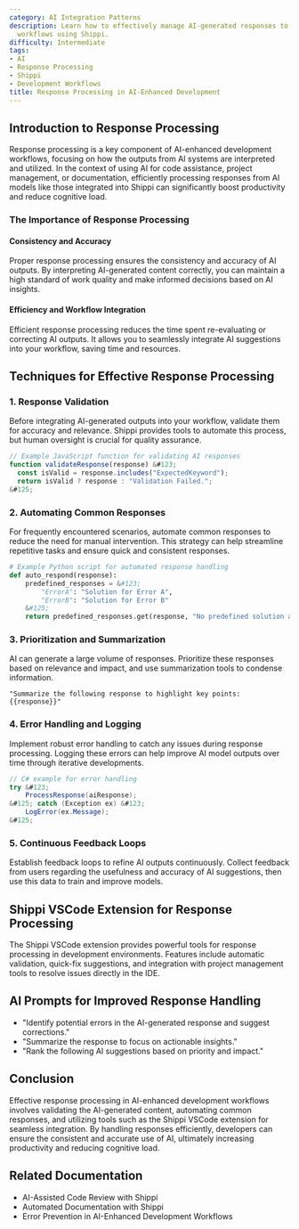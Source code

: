 ```yaml
---
category: AI Integration Patterns
description: Learn how to effectively manage AI-generated responses to improve development
  workflows using Shippi.
difficulty: Intermediate
tags:
- AI
- Response Processing
- Shippi
- Development Workflows
title: Response Processing in AI-Enhanced Development
---
```


## Introduction to Response Processing

Response processing is a key component of AI-enhanced development workflows, focusing on how the outputs from AI systems are interpreted and utilized. In the context of using AI for code assistance, project management, or documentation, efficiently processing responses from AI models like those integrated into Shippi can significantly boost productivity and reduce cognitive load.

### The Importance of Response Processing
#### Consistency and Accuracy
Proper response processing ensures the consistency and accuracy of AI outputs. By interpreting AI-generated content correctly, you can maintain a high standard of work quality and make informed decisions based on AI insights.

#### Efficiency and Workflow Integration
Efficient response processing reduces the time spent re-evaluating or correcting AI outputs. It allows you to seamlessly integrate AI suggestions into your workflow, saving time and resources.

## Techniques for Effective Response Processing

### 1. Response Validation
Before integrating AI-generated outputs into your workflow, validate them for accuracy and relevance. Shippi provides tools to automate this process, but human oversight is crucial for quality assurance.

```javascript
// Example JavaScript function for validating AI responses
function validateResponse(response) &#123;
  const isValid = response.includes("ExpectedKeyword");
  return isValid ? response : "Validation Failed.";
&#125;
```

### 2. Automating Common Responses
For frequently encountered scenarios, automate common responses to reduce the need for manual intervention. This strategy can help streamline repetitive tasks and ensure quick and consistent responses.

```python
# Example Python script for automated response handling
def auto_respond(response):
    predefined_responses = &#123;
        "ErrorA": "Solution for Error A",
        "ErrorB": "Solution for Error B"
    &#125;
    return predefined_responses.get(response, "No predefined solution available.")
```

### 3. Prioritization and Summarization
AI can generate a large volume of responses. Prioritize these responses based on relevance and impact, and use summarization tools to condense information.

```ai-prompt
"Summarize the following response to highlight key points: {{response}}"
```

### 4. Error Handling and Logging
Implement robust error handling to catch any issues during response processing. Logging these errors can help improve AI model outputs over time through iterative developments.

```csharp
// C# example for error handling
try &#123;
    ProcessResponse(aiResponse);
&#125; catch (Exception ex) &#123;
    LogError(ex.Message);
&#125;
```

### 5. Continuous Feedback Loops
Establish feedback loops to refine AI outputs continuously. Collect feedback from users regarding the usefulness and accuracy of AI suggestions, then use this data to train and improve models.

## Shippi VSCode Extension for Response Processing
The Shippi VSCode extension provides powerful tools for response processing in development environments. Features include automatic validation, quick-fix suggestions, and integration with project management tools to resolve issues directly in the IDE.

## AI Prompts for Improved Response Handling
- "Identify potential errors in the AI-generated response and suggest corrections."
- "Summarize the response to focus on actionable insights."
- "Rank the following AI suggestions based on priority and impact."

## Conclusion
Effective response processing in AI-enhanced development workflows involves validating the AI-generated content, automating common responses, and utilizing tools such as the Shippi VSCode extension for seamless integration. By handling responses efficiently, developers can ensure the consistent and accurate use of AI, ultimately increasing productivity and reducing cognitive load.

## Related Documentation
- AI-Assisted Code Review with Shippi
- Automated Documentation with Shippi
- Error Prevention in AI-Enhanced Development Workflows
